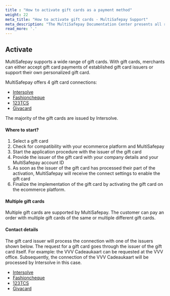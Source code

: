 ```yaml
---
title : "How to activate gift cards as a payment method"
weight: 22
meta_title: "How to activate gift cards - MultiSafepay Support"
meta_description: "The MultiSafepay Documentation Center presents all relevant information about our Plugins and API. You can also find support pages for Payment Methods, Tools and General Questions as well as the contact details of our Support and Integration Teams."
read_more: '.'
---
```

## Activate
MultiSafepay supports a wide range of gift cards.
With gift cards, merchants can either accept gift card payments of established gift card issuers or support their own personalized gift card.

MultiSafepay offers 4 gift card connections:

* [Intersolve](https://intersolve.nl/contact)
* [Fashioncheque](https://www.fashioncheque.com/nl/customerservice)
* [123TCS](https://www.123tcs.com/#Contact)
* [Givacard](https://www.givacard.nl/)

The majority of the gift cards are issued by Intersolve.

#### Where to start?

1. Select a gift card
2. Check for compatibility with your ecommerce platform and MultiSafepay
3. Start the application procedure with the issuer of the gift card
4. Provide the issuer of the gift card with your company details and your MultiSafepay account ID
5. As soon as the issuer of the gift card has processed their part of the activation, MultiSafepay will receive the connect settings to enable the gift card
6. Finalize the implementation of the gift card by activating the gift card on the ecommerce platform.


#### Multiple gift cards
Multiple gift cards are supported by MultiSafepay.
The customer can pay an order with multiple gift cards of the same or multiple different gift cards.

#### Contact details
The gift card issuer will process the connection with one of the issuers shown below. The request for a gift card goes through the issuer of the gift card itself. For example: the VVV Cadeaukaart can be requested at the VVV office. Subsequently, the connection of the VVV Cadeaukaart will be processed by Intersolve in this case.


* [Intersolve](https://intersolve.nl/contact)
* [Fashioncheque](https://www.fashioncheque.com/nl/customerservice)
* [123TCS](https://www.123tcs.com/#Contact)
* [Givacard](https://www.givacard.nl/)
